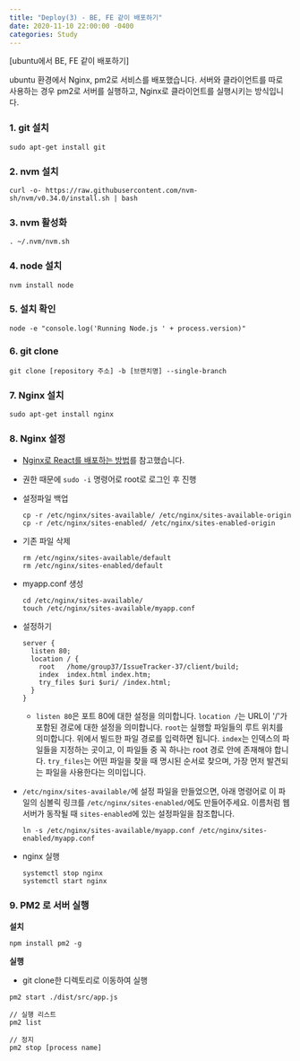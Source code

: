 ```yaml
---
title: "Deploy(3) - BE, FE 같이 배포하기"
date: 2020-11-10 22:00:00 -0400
categories: Study
---
```


[ubuntu에서 BE, FE 같이 배포하기]

ubuntu 환경에서 Nginx, pm2로 서비스를 배포했습니다.  서버와 클라이언트를 따로 사용하는 경우 pm2로 서버를 실행하고, Nginx로 클라이언트를 실행시키는 방식입니다.

### 1. git 설치

```
sudo apt-get install git
```



### 2. nvm 설치

```
curl -o- https://raw.githubusercontent.com/nvm-sh/nvm/v0.34.0/install.sh | bash
```



### 3. nvm 활성화

```
. ~/.nvm/nvm.sh
```



### 4. node 설치

```
nvm install node
```



### 5. 설치 확인

```
node -e "console.log('Running Node.js ' + process.version)"
```



### 6. git clone

```
git clone [repository 주소] -b [브랜치명] --single-branch
```



### 7. Nginx 설치

```
sudo apt-get install nginx
```



### 8. Nginx 설정

- [Nginx로 React를 배포하는 방법](https://codechacha.com/ko/deploy-react-with-nginx/)를 참고했습니다.
- 권한 때문에  ``sudo -i`` 명령어로 root로 로그인 후 진행

- 설정파일 백업

  ```
  cp -r /etc/nginx/sites-available/ /etc/nginx/sites-available-origin
  cp -r /etc/nginx/sites-enabled/ /etc/nginx/sites-enabled-origin
  ```

- 기존 파일 삭제

  ```
  rm /etc/nginx/sites-available/default
  rm /etc/nginx/sites-enabled/default
  ```

- myapp.conf 생성

  ```
  cd /etc/nginx/sites-available/
  touch /etc/nginx/sites-available/myapp.conf
  ```

- 설정하기

  ```
  server {
    listen 80;
    location / {
      root   /home/group37/IssueTracker-37/client/build;
      index  index.html index.htm;
      try_files $uri $uri/ /index.html;
    }
  }
  ```

  - `listen 80`은 포트 80에 대한 설정을 의미합니다. `location /`는 URL이 '/'가 포함된 경로에 대한 설정을 의미합니다. `root`는 실행할 파일들의 루트 위치를 의미합니다. 위에서 빌드한 파일 경로를 입력하면 됩니다. `index`는 인덱스의 파일들을 지정하는 곳이고, 이 파일들 중 꼭 하나는 root 경로 안에 존재해야 합니다. `try_files`는 어떤 파일을 찾을 때 명시된 순서로 찾으며, 가장 먼저 발견되는 파일을 사용한다는 의미입니다.

- `/etc/nginx/sites-available/`에 설정 파일을 만들었으면, 아래 명령어로 이 파일의 심볼릭 링크를 `/etc/nginx/sites-enabled/`에도 만들어주세요. 이름처럼 웹서버가 동작될 때 `sites-enabled`에 있는 설정파일을 참조합니다.

  ```
  ln -s /etc/nginx/sites-available/myapp.conf /etc/nginx/sites-enabled/myapp.conf
  ```

- nginx 실행

  ```
  systemctl stop nginx
  systemctl start nginx
  ```

### 9. PM2 로 서버 실행

**설치**

```
npm install pm2 -g
```

**실행**

- git clone한 디렉토리로 이동하여 실행

```
pm2 start ./dist/src/app.js

// 실행 리스트
pm2 list

// 정지
pm2 stop [process name]
```